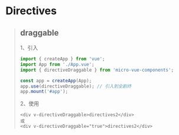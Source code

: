 # Directives

> ## draggable
>
> 1、引入
>
> ```typescript
> import { createApp } from 'vue';
> import App from './App.vue';
> import { directiveDraggable } from 'micro-vue-components';
> 
> const app = createApp(App);
> app.use(directiveDraggable); // 引入到全剧终
> app.mount('#app');
> ```
>
> 2、使用
>
> ```vue
> <div v-directiveDraggable>directives2</div>
> 或
> <div v-directiveDraggable="true">directives2</div>
> ```
>
